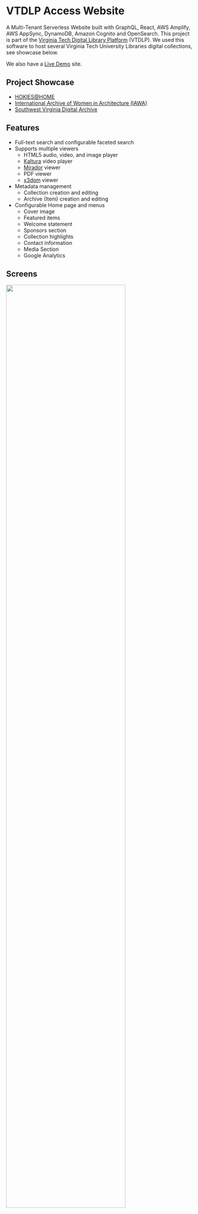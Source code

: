 # VTDLP Access Website
A Multi-Tenant Serverless Website built with GraphQL, React, AWS Amplify, AWS AppSync, DynamoDB, Amazon Cognito and OpenSearch. This project is part of the [Virginia Tech Digital Library Platform](https://about.digital.lib.vt.edu/project/) (VTDLP). We used this software to host several Virginia Tech University Libraries digital collections, see showcase below.

We also have a [Live Demo](https://vtdlp-demo.cloud.lib.vt.edu/) site.

## Project Showcase
* [HOKIES@HOME](https://hokiesathome-dev.cloud.lib.vt.edu/)
* [International Archive of Women in Architecture (IAWA)](https://iawa.lib.vt.edu/)
* [Southwest Virginia Digital Archive](https://swva.lib.vt.edu/)

## Features
* Full-text search and configurable faceted search
* Supports multiple viewers 
  * HTML5 audio, video, and image player
  * [Kaltura](https://corp.kaltura.com/) video player
  * [Mirador](https://projectmirador.org/) viewer
  * PDF viewer
  * [x3dom](https://www.x3dom.org/) viewer
* Metadata management
  * Collection creation and editing
  * Archive (Item) creation and editing
* Configurable Home page and menus
  * Cover image
  * Featured items
  * Welcome statement
  * Sponsors section
  * Collection highlights
  * Contact information
  * Media Section
  * Google Analytics

## Screens
<img src="https://img.cloud.lib.vt.edu/images/show.gif" width="80%"/>

## Software Stack 
* AppSync: We use AppSync to handle the communication with backend DynamoDB and OpenSearch. Please see the initial [examples](docs/appsync.md). This [file](src/graphql/queries.js) elaborates all the operations currently in use.
* [AWS Amplify](https://aws.amazon.com/amplify/): We use Amplify to handle the authentication and authorization and connect to the backend AWS services. 
* DynamoDB: We use DynamoDB tables to store all the metadata.
* AWS OpenSearch: We use OpenSearch to enable full-text and faceted search.
* AWS Cognito: We use AWS Cognito to handle the authentication, authorization, and group permission.
* IIIF Images: We use [aws-batch-iiif-generator](https://github.com/vt-digital-libraries-platform/aws-batch-iiif-generator) to generate IIIF tiles and manifest in AWS.

## Launching the app
[![amplifybutton](https://oneclick.amplifyapp.com/button.svg)](https://console.aws.amazon.com/amplify/home#/deploy?repo=https://github.com/VTUL/dlp-access)

### Deploy the app using AWS CLI
* Create a branch with a backend environment
```
aws amplify create-branch --app-id=AmplifyAppId --branch-name=GitHubBranchName --backend-environment-arn=BackendEnvARN
```
* Deploy the app
```
aws amplify start-job --app-id=AmplifyAppId --branch-name=GitHubBranchName --job-type=RELEASE
```
* Get Backend Environment Arn
```
aws amplify list-backend-environments --app-id=AmplifyAppId
```

### Run locally with the Amplify CLI
0. Prerequisites
  ```sh
  npm install -g @aws-amplify/cli
  brew install yarn
  ```

1. Clone the repo

  ```sh
  git clone git@github.com:VTUL/dlp-access.git
  ```

2. Change into the directory & install dependencies

  ```sh
  cd dlp-access
  npm install
  ```

3. Initialize the Amplify backend

  ```sh
  amplify init
  ```

4. Push the application into your account

  ```sh
  amplify push
  ```

* Default group: `public`

## Amplify Environment variables
We assign each site with a unique ```REACT_APP_REP_TYPE```.

As an example, the site of [IAWA](https://iawa.lib.vt.edu/) takes these settings below:
```
REACT_APP_REP_TYPE=IAWA
```

The site of [Demo](https://vtdlp-demo.cloud.lib.vt.edu/) takes these settings below:
```
REACT_APP_REP_TYPE=Default
```

<img src="https://img.cloud.lib.vt.edu/images/amplify_env.png" width="80%"/>

### More Environment variables

| Variable | Description |
| --- | --- |
| REACT_APP_MINT_LINK | [Mint service](https://github.com/vt-digital-libraries-platform/mint) API URL |
| REACT_APP_MINT_API_KEY | Mint service API key |
| USER_DISABLE_TESTS | Enable/disable Amplify tests |

If deploying an instance of the Podcast Repository he site must be able to authenticate itself with the NOID minting servicein order to support creating Podcast episode records through the site admin interface. So two additional environment variables are required. The values to be assigned to these variables can be found in the AWS API Gateway console.

```
REACT_APP_REP_TYPE=podcasts
REACT_APP_MINT_LINK=https://<api id here>.execute-api.us-east-1.amazonaws.com/Prod/mint
REACT_APP_MINT_API_KEY=<your api key here>
```

## Amplify Build settings
* Use [amplify.yml](examples/amplify.yml) for version after v1.3.2


## Site custom images and HTML files
We put custom static images (e.g., site cover image) and HTML files (e.g, about page) in a S3 bucket with Cloudfront setup.

See instruction and various site content examples below:
* [Instruction](https://github.com/VTUL/dlp-access/wiki/Customization)
* [html](examples/html/) exampes
* [images](examples/images/) exampes
* [Demo site](https://vtdlp-demo.cloud.lib.vt.edu/) configuration: [examples/default.json](examples/default.json).

## Running the tests
* An end-to-end testing framework using [Cypress.io](https://www.cypress.io/) has been setup for this project.
<img src="https://img.cloud.lib.vt.edu/images/e2e.png" width="80%"/>

* To test locally

  0. Put your configuration json files to a S3 bucket and enable CORS and make the config file public. 
  1. Start local server using ```REACT_APP_REP_TYPE=Default npm start```
  2. Launch the Cypress app ```CYPRESS_password=secret yarn run cypress open```

  * The username for authentication is: `devtest`. You can create this `devtest` account through account creation page.
  * You can create your own testing account and password, and update the username. E.g., [an example here](https://github.com/VTUL/dlp-access/blob/dev/cypress/integration/admin_page_sitepages_config.spec.js#L1)


## Cleanup
If you'd like to tear down the project & delete all of the resources created by this project, you can run the following:
```sh
amplify delete
```

## Documentation
* See [Wiki](https://github.com/VTUL/dlp-access/wiki) for more information. We are keeping update!

## Communication
* GitHub issues: bug reports, feature requests, install issues, thoughts, etc.
* Email: digital-libraries@vt.edu

## Releases and Contributing
We have a 30 day release cycle (We do Sprints!). Please let us know if you encounter a bug by filing an issue. We appreciate all contributions.

If you are planning to contribute back bug-fixes, please do so without any further discussion. 

If you plan to contribute new features, utility functions or extensions to the core, please first open an issue and discuss the feature with us.

To learn more about making a contribution, please see our [Contribution page](CONTRIBUTING.md).

## The Team
DLP Access Website is currently maintained by [Yinlin Chen](https://github.com/yinlinchen), [Lee Hunter](https://github.com/whunter), [Tingting Jiang](https://github.com/tingtingjh), and [Andrea Waldren](https://github.com/andreaWaldren).
